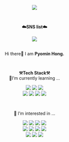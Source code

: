 <p align = "center">
<img src="https://capsule-render.vercel.app/api?type=waving&color=auto&height=300&section=header&text=Welcome!👀&fontSize=70" />
</p>
<br>

<p align="center">
    <Strong>☁️SNS list☁️</Strong><br><br>
    <a href="https://velog.io/@adoreu" target="_blank"><img src = "https://img.shields.io/badge/Velog-20C997?logo=velog&logoColor=white"></a>
<br><br>
<!--<Strong>📧Email📧</Strong><br>pyomindl@g.hongik.ac.kr<br>
</p>
-->
<p align="center">
Hi there🙌 I am <Strong>Pyomin Hong.</Strong><br>
</p>

<br>

<p align="center">
    <Strong>⚒️Tech Stack⚒️</Strong><br>
    🌱I’m currently learning ...
</p>

<p align="center" display="inline-block">
    <img src="https://img.shields.io/badge/Python-3776AB?style=for-the-badge&logo=Python&logoColor=white">    
    <img src="https://img.shields.io/badge/TensorFlow-FF6F00?style=for-the-badge&logo=tensorflow&logoColor=white">
    <img src="https://img.shields.io/badge/Ubuntu-E95420?style=for-the-badge&logo=ubuntu&logoColor=white"> <br>    
    <img src="https://img.shields.io/badge/jupyter-%23FA0F00.svg?style=for-the-badge&logo=jupyter&logoColor=white">
    <img src="https://img.shields.io/badge/PyTorch-%23EE4C2C.svg?style=for-the-badge&logo=PyTorch&logoColor=white">
    <img src="https://img.shields.io/badge/numpy-%23013243.svg?style=for-the-badge&logo=numpy&logoColor=white">
    <img src="https://img.shields.io/badge/pandas-%23150458.svg?style=for-the-badge&logo=pandas&logoColor=white">
    
  
</p><br>

<p align="center">
    🤔 I’m interested in ...
</p>

<p align="center" display="inline-block">
 
  <img src="https://img.shields.io/badge/Docker-2496ED?style=for-the-badge&logo=Docker&logoColor=white">
    <img src="https://img.shields.io/badge/JavaScript-F7DF1E?style=for-the-badge&logo=JavaScript&logoColor=white">
      <img src="https://img.shields.io/badge/Java-ED8B00?style=for-the-badge&logo=openjdk&logoColor=white">
    <img src="https://img.shields.io/badge/React-61DAFB?style=for-the-badge&logo=React&logoColor=white"> <br>
    <img src="https://img.shields.io/badge/PostgreSQL-316192?style=for-the-badge&logo=postgresql&logoColor=white">
    <img src="https://img.shields.io/badge/C-00599C?style=for-the-badge&logo=c&logoColor=white">
  <img src="https://img.shields.io/badge/C%2B%2B-00599C?style=for-the-badge&logo=c%2B%2B&logoColor=white">
  <img src="https://img.shields.io/badge/Django-092E20?style=for-the-badge&logo=Django&logoColor=white"> <br>
  <img src="https://img.shields.io/badge/Kotlin-0095D5?&style=for-the-badge&logo=kotlin&logoColor=white">
  <img src="https://img.shields.io/badge/CSS-239120?&style=for-the-badge&logo=css3&logoColor=white">
  <img src="https://img.shields.io/badge/HTML-239120?style=for-the-badge&logo=html5&logoColor=white">
</p>


<br>

<div align=center>
   
<!--💬 GitHub Stats

![pyomin's github stats](https://github-readme-stats.vercel.app/api?username=pyomin&show_icons=true) 
[![Solved.ac Profile](http://mazassumnida.wtf/api/v2/generate_badge?boj=pyomindl)](https://solved.ac/pyomindl/)

![pyomin's GitHub stats](https://github-readme-stats.vercel.app/api?username=pyomin&hide=stars,contribs&count_private=true&show_icons=true&&theme=radical)
![Top Langs](https://github-readme-stats.vercel.app/api/top-langs/?username=pyomin&layout=compact)
![Top Langs](https://github-readme-stats.vercel.app/api/top-langs/?username=pyomin&hide_progress=true)

-->
</div>

<!--
<div align=center>
    
⚡ Algorithm

[![Solved.ac Profile](http://mazassumnida.wtf/api/v2/generate_badge?boj=pyomindl)](https://solved.ac/pyomindl/)

</div>

**pyomin/pyomin** is a ✨ _special_ ✨ repository because its `README.md` (this file) appears on your GitHub profile.

Here are some ideas to get you started:

- 🔭 I’m currently working on ...
- 🌱 I’m currently learning ...
- 👯 I’m looking to collaborate on ...
- 🤔 I’m looking for help with ...
- 💬 Ask me about ...
- 📫 How to reach me: ...
- 😄 Pronouns: ...
- ⚡ Fun fact: ...
-->
